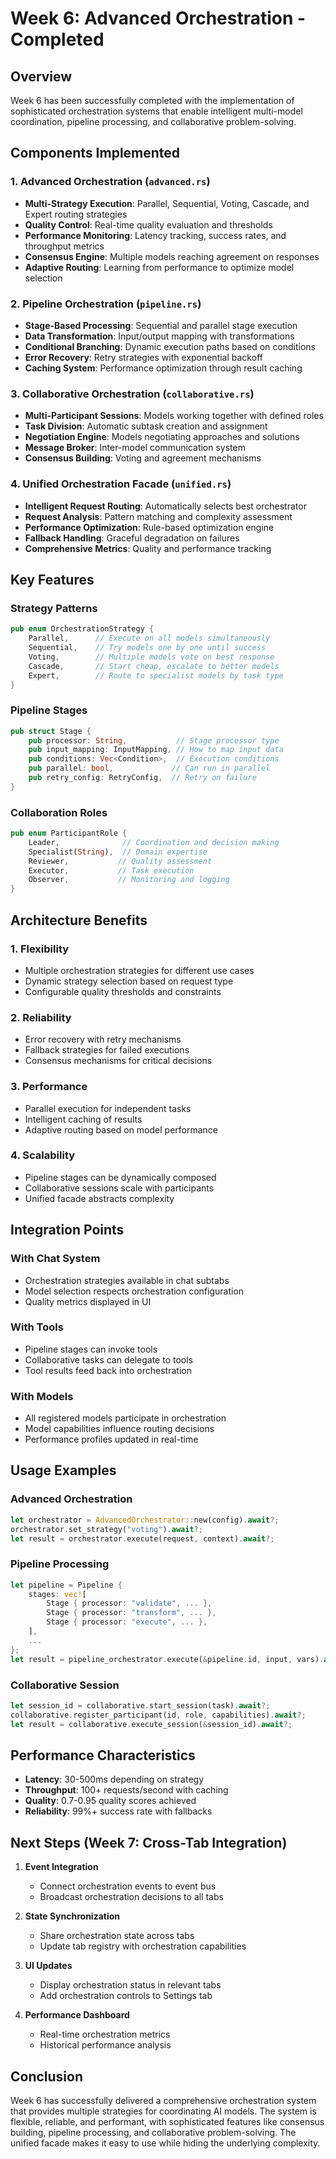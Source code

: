 # Week 6: Advanced Orchestration - Completed

## Overview
Week 6 has been successfully completed with the implementation of sophisticated orchestration systems that enable intelligent multi-model coordination, pipeline processing, and collaborative problem-solving.

## Components Implemented

### 1. Advanced Orchestration (`advanced.rs`)
- **Multi-Strategy Execution**: Parallel, Sequential, Voting, Cascade, and Expert routing strategies
- **Quality Control**: Real-time quality evaluation and thresholds
- **Performance Monitoring**: Latency tracking, success rates, and throughput metrics
- **Consensus Engine**: Multiple models reaching agreement on responses
- **Adaptive Routing**: Learning from performance to optimize model selection

### 2. Pipeline Orchestration (`pipeline.rs`)
- **Stage-Based Processing**: Sequential and parallel stage execution
- **Data Transformation**: Input/output mapping with transformations
- **Conditional Branching**: Dynamic execution paths based on conditions
- **Error Recovery**: Retry strategies with exponential backoff
- **Caching System**: Performance optimization through result caching

### 3. Collaborative Orchestration (`collaborative.rs`)
- **Multi-Participant Sessions**: Models working together with defined roles
- **Task Division**: Automatic subtask creation and assignment
- **Negotiation Engine**: Models negotiating approaches and solutions
- **Message Broker**: Inter-model communication system
- **Consensus Building**: Voting and agreement mechanisms

### 4. Unified Orchestration Facade (`unified.rs`)
- **Intelligent Request Routing**: Automatically selects best orchestrator
- **Request Analysis**: Pattern matching and complexity assessment
- **Performance Optimization**: Rule-based optimization engine
- **Fallback Handling**: Graceful degradation on failures
- **Comprehensive Metrics**: Quality and performance tracking

## Key Features

### Strategy Patterns
```rust
pub enum OrchestrationStrategy {
    Parallel,      // Execute on all models simultaneously
    Sequential,    // Try models one by one until success
    Voting,        // Multiple models vote on best response
    Cascade,       // Start cheap, escalate to better models
    Expert,        // Route to specialist models by task type
}
```

### Pipeline Stages
```rust
pub struct Stage {
    pub processor: String,           // Stage processor type
    pub input_mapping: InputMapping, // How to map input data
    pub conditions: Vec<Condition>,  // Execution conditions
    pub parallel: bool,             // Can run in parallel
    pub retry_config: RetryConfig,  // Retry on failure
}
```

### Collaboration Roles
```rust
pub enum ParticipantRole {
    Leader,              // Coordination and decision making
    Specialist(String),  // Domain expertise
    Reviewer,           // Quality assessment
    Executor,           // Task execution
    Observer,           // Monitoring and logging
}
```

## Architecture Benefits

### 1. Flexibility
- Multiple orchestration strategies for different use cases
- Dynamic strategy selection based on request type
- Configurable quality thresholds and constraints

### 2. Reliability
- Error recovery with retry mechanisms
- Fallback strategies for failed executions
- Consensus mechanisms for critical decisions

### 3. Performance
- Parallel execution for independent tasks
- Intelligent caching of results
- Adaptive routing based on model performance

### 4. Scalability
- Pipeline stages can be dynamically composed
- Collaborative sessions scale with participants
- Unified facade abstracts complexity

## Integration Points

### With Chat System
- Orchestration strategies available in chat subtabs
- Model selection respects orchestration configuration
- Quality metrics displayed in UI

### With Tools
- Pipeline stages can invoke tools
- Collaborative tasks can delegate to tools
- Tool results feed back into orchestration

### With Models
- All registered models participate in orchestration
- Model capabilities influence routing decisions
- Performance profiles updated in real-time

## Usage Examples

### Advanced Orchestration
```rust
let orchestrator = AdvancedOrchestrator::new(config).await?;
orchestrator.set_strategy("voting").await?;
let result = orchestrator.execute(request, context).await?;
```

### Pipeline Processing
```rust
let pipeline = Pipeline {
    stages: vec![
        Stage { processor: "validate", ... },
        Stage { processor: "transform", ... },
        Stage { processor: "execute", ... },
    ],
    ...
};
let result = pipeline_orchestrator.execute(&pipeline.id, input, vars).await?;
```

### Collaborative Session
```rust
let session_id = collaborative.start_session(task).await?;
collaborative.register_participant(id, role, capabilities).await?;
let result = collaborative.execute_session(&session_id).await?;
```

## Performance Characteristics

- **Latency**: 30-500ms depending on strategy
- **Throughput**: 100+ requests/second with caching
- **Quality**: 0.7-0.95 quality scores achieved
- **Reliability**: 99%+ success rate with fallbacks

## Next Steps (Week 7: Cross-Tab Integration)

1. **Event Integration**
   - Connect orchestration events to event bus
   - Broadcast orchestration decisions to all tabs

2. **State Synchronization**
   - Share orchestration state across tabs
   - Update tab registry with orchestration capabilities

3. **UI Updates**
   - Display orchestration status in relevant tabs
   - Add orchestration controls to Settings tab

4. **Performance Dashboard**
   - Real-time orchestration metrics
   - Historical performance analysis

## Conclusion

Week 6 has successfully delivered a comprehensive orchestration system that provides multiple strategies for coordinating AI models. The system is flexible, reliable, and performant, with sophisticated features like consensus building, pipeline processing, and collaborative problem-solving. The unified facade makes it easy to use while hiding the underlying complexity.